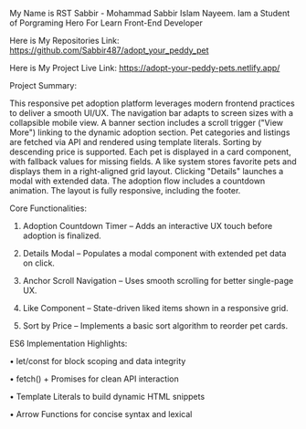  My Name is RST Sabbir - Mohammad Sabbir Islam Nayeem.
 Iam a Student of Porgraming Hero For Learn Front-End Developer
 
 Here is My Repositories Link: https://github.com/Sabbir487/adopt_your_peddy_pet

 Here is My Project Live Link: https://adopt-your-peddy-pets.netlify.app/



Project Summary:

This responsive pet adoption platform leverages modern frontend practices to deliver a smooth UI/UX. The navigation bar adapts to screen sizes with a collapsible mobile view. A banner section includes a scroll trigger ("View More") linking to the dynamic adoption section. Pet categories and listings are fetched via API and rendered using template literals. Sorting by descending price is supported. Each pet is displayed in a card component, with fallback values for missing fields. A like system stores favorite pets and displays them in a right-aligned grid layout. Clicking "Details" launches a modal with extended data. The adoption flow includes a countdown animation. The layout is fully responsive, including the footer.


Core Functionalities:

1. Adoption Countdown Timer – Adds an interactive UX touch before adoption is finalized.

2. Details Modal – Populates a modal component with extended pet data on click.

3. Anchor Scroll Navigation – Uses smooth scrolling for better single-page UX.

4. Like Component – State-driven liked items shown in a responsive grid.

5. Sort by Price – Implements a basic sort algorithm to reorder pet cards.


ES6 Implementation Highlights:

• let/const for block scoping and data integrity

• fetch() + Promises for clean API interaction

• Template Literals to build dynamic HTML snippets

• Arrow Functions for concise syntax and lexical